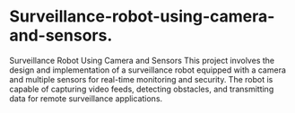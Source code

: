 # Surveillance-robot-using-camera-and-sensors.
Surveillance Robot Using Camera and Sensors This project involves the design and implementation of a surveillance robot equipped with a camera and multiple sensors for real-time monitoring and security. The robot is capable of capturing video feeds, detecting obstacles, and transmitting data for remote surveillance applications.
